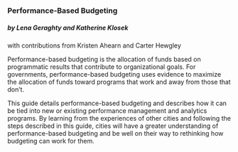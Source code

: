 ### Performance-Based Budgeting
##### by Lena Geraghty and Katherine Klosek
with contributions from Kristen Ahearn and Carter Hewgley

Performance-based budgeting is the allocation of funds based on programmatic results that contribute to organizational goals. For governments, performance-based budgeting uses evidence to maximize the allocation of funds toward programs that work and away from those that don’t.

This guide details performance-based budgeting and describes how it can be tied into new or existing performance management and analytics programs. By learning from the experiences of other cities and following the steps described in this guide, cities will have a greater understanding of performance-based budgeting and be well on their way to rethinking how budgeting can work for them.
